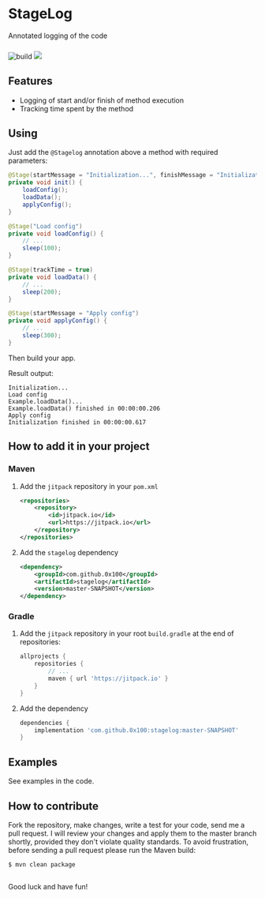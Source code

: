 # StageLog
Annotated logging of the code

###

![build](https://github.com/0x100/stagelog/workflows/build/badge.svg?branch=master)
[![](https://jitpack.io/v/0x100/stagelog.svg)](https://jitpack.io/#0x100/stagelog)

## Features

- Logging of start and/or finish of method execution
- Tracking time spent by the method

## Using

Just add the `@Stagelog` annotation above a method with required parameters:

```java
@Stage(startMessage = "Initialization...", finishMessage = "Initialization finished", trackTime = true)
private void init() {
    loadConfig();
    loadData();
    applyConfig();
}

@Stage("Load config")
private void loadConfig() {
    // ...
    sleep(100);
}

@Stage(trackTime = true)
private void loadData() {
    // ...
    sleep(200);
}

@Stage(startMessage = "Apply config")
private void applyConfig() {
    // ...
    sleep(300);
}
```

Then build your app.

Result output:

```
Initialization...
Load config
Example.loadData()...
Example.loadData() finished in 00:00:00.206
Apply config
Initialization finished in 00:00:00.617
```

## How to add it in your project

### Maven

1. Add the `jitpack` repository in your `pom.xml`

    ```xml
    <repositories>
        <repository>
            <id>jitpack.io</id>
            <url>https://jitpack.io</url>
        </repository>
    </repositories>
    ```

2. Add the `stagelog` dependency

    ```xml
    <dependency>
        <groupId>com.github.0x100</groupId>
        <artifactId>stagelog</artifactId>
        <version>master-SNAPSHOT</version>
    </dependency>
    ```

### Gradle

1. Add the `jitpack` repository in your root `build.gradle` at the end of repositories:
    ```groovy
    allprojects {
        repositories {
            // ...
            maven { url 'https://jitpack.io' }
        }
    }
    ```

2. Add the dependency
    ```groovy
    dependencies {
        implementation 'com.github.0x100:stagelog:master-SNAPSHOT'
    }
    ```
    
## Examples

See examples in the code.

## How to contribute
Fork the repository, make changes, write a test for your code, send me a pull request. 
I will review your changes and apply them to the master branch shortly, provided they don't violate quality standards. 
To avoid frustration, before sending a pull request please run the Maven build:
```
$ mvn clean package
```

##

Good luck and have fun!